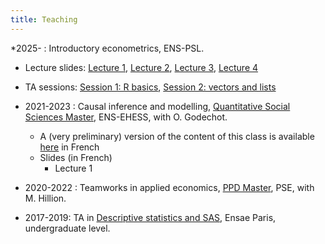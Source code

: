 ```yaml
---
title: Teaching
---
```

*2025-         : Introductory econometrics, ENS-PSL.
  * Lecture slides: [Lecture 1](cours_seance_1.pdf), [Lecture 2](cours_seance_2.pdf), [Lecture 3](cours_seance_3.pdf),  [Lecture 4](cours_seance_4.pdf)
  * TA sessions: [Session 1: R basics](R_basics_exercises.pdf), [Session 2: vectors and lists](R_vectors_lists_exercises.pdf)
* 2021-2023    : Causal inference and modelling, [Quantitative Social Sciences Master](https://master-sciences-sociales.ens.psl.eu/qess-presentation/), ENS-EHESS, with O. Godechot.
  * A (very preliminary) version of the content of this class is available [here](https://pierrepora.github.io/inference_causale/) in French
  * Slides (in French)
    * Lecture 1

* 2020-2022    : Teamworks in applied economics, [PPD Master](https://www.parisschoolofeconomics.eu/en/teaching/masters-program/ppd-public-policy-and-development/), PSE, with M. Hillion.

* 2017-2019: TA in [Descriptive statistics and SAS](https://www.ensae.fr/courses/statistique-descriptive/), Ensae Paris, undergraduate level.
